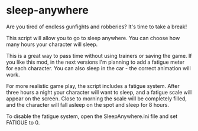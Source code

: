 # sleep-anywhere

Are you tired of endless gunfights and robberies? It's time to take a break!

This script will allow you to go to sleep anywhere. You can choose how many hours your character will sleep.

This is a great way to pass time without using trainers or saving the game. If you like this mod, in the next versions I'm planning to add a fatigue meter for each character. You can also sleep in the car - the correct animation will work.

For more realistic game play, the script includes a fatigue system. After three hours a night your character will want to sleep, and a fatigue scale will appear on the screen. Close to morning the scale will be completely filled, and the character will fall asleep on the spot and sleep for 8 hours.

To disable the fatigue system, open the SleepAnywhere.ini file and set FATIGUE to 0. 
